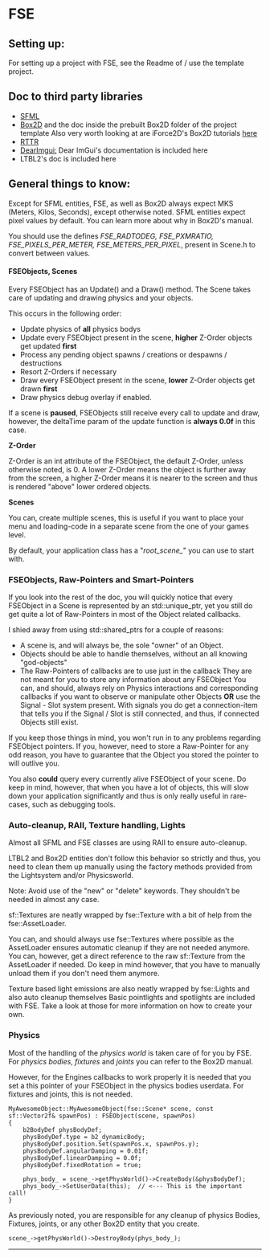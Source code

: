 # FSE

## Setting up:

For setting up a project with FSE, see the Readme of / use the template project.

## Doc to third party libraries

- [SFML](http://www.sfml-dev.org/tutorials/2.4/)
- [Box2D](http://box2d.org/documentation/) and the doc inside the prebuilt Box2D folder of the project template
  Also very worth looking at are iForce2D's Box2D tutorials [here](http://www.iforce2d.net/b2dtut/)
- [RTTR](http://www.rttr.org/doc/master/tutorial_page.html)
- [DearImgui:](https://github.com/ocornut/imgui) Dear ImGui's documentation is included here
- LTBL2's doc is included  here


## General things to know:

Except for SFML entities, FSE, as well as Box2D always expect MKS  (Meters, Kilos, Seconds), except otherwise noted.
SFML entities expect pixel values by default.
You can learn more about why in Box2D's manual.

You should use the defines *FSE_RADTODEG, FSE_PXMRATIO, FSE_PIXELS_PER_METER, FSE_METERS_PER_PIXEL*, present in Scene.h to convert between values.

#### FSEObjects, Scenes

Every FSEObject has an Update() and a Draw() method.
The Scene takes care of updating and drawing physics and your objects.

This occurs in the following order:
- Update physics of **all** physics bodys
- Update every FSEObject present in the scene, **higher** Z-Order objects get updated **first**
- Process any pending object spawns / creations or despawns / destructions
- Resort Z-Orders if necessary
- Draw every FSEObject present in the scene, **lower** Z-Order objects get drawn **first**
- Draw physics debug overlay if enabled.

If a scene is **paused**, FSEObjects still receive every call to update and draw, however, the deltaTime param of the update function is **always 0.0f** in this case.

**Z-Order**

Z-Order is an int attribute of the FSEObject, the default Z-Order, unless otherwise noted, is 0.
A lower Z-Order means the object is further away from the screen, a higher Z-Order means it is nearer to the screen and thus is rendered "above" lower ordered objects.

**Scenes**

You can, create multiple scenes, this is useful if you want to place your menu and loading-code in a separate scene from the one of your games level.

By default, your application class has a "*root_scene_*" you can use to start with.

### FSEObjects, Raw-Pointers and Smart-Pointers

If you look into the rest of the doc, you will quickly notice that every FSEObject in a Scene is represented by an std::unique_ptr, yet you still do get quite a lot of Raw-Pointers in most of the Object related callbacks.

I shied away from using std::shared_ptrs for a couple of reasons:
- A scene is, and will always be, the sole "owner" of an Object.
- Objects should be able to handle themselves, without an all knowing "god-objects"
- The Raw-Pointers of callbacks are to use just in the callback
  They are not meant for you to store any information about any FSEObject
  You can, and should, always rely on Physics interactions and corresponding callbacks if you want to observe or manipulate other Objects 
  **OR** use the Signal - Slot system present.
  With signals you do get a connection-item that tells you if the Signal / Slot is still connected, and thus, if connected Objects still exist.

If you keep those things in mind, you won't run in to any problems regarding FSEObject pointers.
If you, however, need to store a Raw-Pointer for any odd reason, you have to guarantee that the Object you stored the pointer to will outlive you.

You also **could** query every currently alive FSEObject of your scene.
Do keep in mind, however, that when you have a lot of objects, this will slow down your application significantly and thus is only really useful in rare-cases, such as debugging tools.

### Auto-cleanup, RAII, Texture handling, Lights

Almost all SFML and FSE classes are using RAII to ensure auto-cleanup.

LTBL2 and Box2D entities don't follow this behavior so strictly and thus, you need to clean them up manually using the factory methods provided from the Lightsystem and/or Physicsworld.

Note: Avoid use of the "new" or "delete" keywords. They shouldn't be needed in almost any case.

sf::Textures are neatly wrapped by fse::Texture with a bit of help from the fse::AssetLoader.

You can, and should always use fse::Textures where possible as the AssetLoader ensures automatic cleanup if they are not needed anymore.
You can, however, get a direct reference to the raw sf::Texture from the AssetLoader if needed. Do keep in mind however, that you have to manually unload them if you don't need them anymore.

Texture based light emissions are also neatly wrapped by fse::Lights and also auto cleanup themselves
Basic pointlights and spotlights are included with FSE. Take a look at those for more information on how to create your own.

### Physics

Most of the handling of the *physics world* is taken care of for you by FSE.
For *physics bodies*, *fixtures* and *joints* you can refer to the Box2D manual.

However, for the Engines callbacks to work properly it is needed that you set a this pointer of your FSEObject in the physics bodies userdata.
For fixtures and joints, this is not needed.
```
MyAwesomeObject::MyAwesomeObject(fse::Scene* scene, const sf::Vector2f& spawnPos) : FSEObject(scene, spawnPos)
{
    b2BodyDef physBodyDef;
    physBodyDef.type = b2_dynamicBody;
    physBodyDef.position.Set(spawnPos.x, spawnPos.y);
    physBodyDef.angularDamping = 0.01f;
    physBodyDef.linearDamping = 0.0f;
    physBodyDef.fixedRotation = true;

    phys_body_ = scene_->getPhysWorld()->CreateBody(&physBodyDef);
    phys_body_->SetUserData(this);  // <--- This is the important call!
}
```

As previously noted, you are responsible for any cleanup of physics Bodies, Fixtures, joints, or any other Box2D entity that you create.
```
scene_->getPhysWorld()->DestroyBody(phys_body_);
```




---


